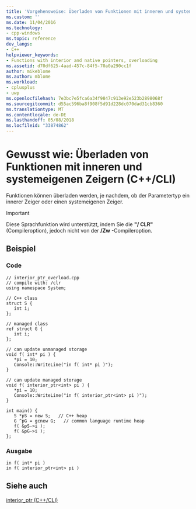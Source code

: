 ```yaml
---
title: 'Vorgehensweise: Überladen von Funktionen mit inneren und systemeigenen Zeigern (C + c++ / CLI) | Microsoft Docs'
ms.custom: ''
ms.date: 11/04/2016
ms.technology:
- cpp-windows
ms.topic: reference
dev_langs:
- C++
helpviewer_keywords:
- Functions with interior and native pointers, overloading
ms.assetid: d70df625-4aad-457c-84f5-70a0a290cc1f
author: mikeblome
ms.author: mblome
ms.workload:
- cplusplus
- uwp
ms.openlocfilehash: 7e3bc7e5fca6a34f9847c913e92e523b2898068f
ms.sourcegitcommit: d55ac596ba8f908f5d91d228dc070dad31cb8360
ms.translationtype: MT
ms.contentlocale: de-DE
ms.lasthandoff: 05/08/2018
ms.locfileid: "33874862"
---
```

# <a name="how-to-overload-functions-with-interior-pointers-and-native-pointers-ccli"></a>Gewusst wie: Überladen von Funktionen mit inneren und systemeigenen Zeigern (C++/CLI)
Funktionen können überladen werden, je nachdem, ob der Parametertyp ein innerer Zeiger oder einen systemeigenen Zeiger.  
  
> [!IMPORTANT]
>  Diese Sprachfunktion wird unterstützt, indem Sie die **"/ CLR"** (Compileroption), jedoch nicht von der **/Zw** -Compileroption.  
  
## <a name="example"></a>Beispiel  
  
### <a name="code"></a>Code  
  
```  
// interior_ptr_overload.cpp  
// compile with: /clr  
using namespace System;  
  
// C++ class  
struct S {  
   int i;  
};  
  
// managed class  
ref struct G {  
   int i;  
};  
  
// can update unmanaged storage  
void f( int* pi ) {  
   *pi = 10;  
   Console::WriteLine("in f( int* pi )");  
}  
  
// can update managed storage  
void f( interior_ptr<int> pi ) {  
   *pi = 10;   
   Console::WriteLine("in f( interior_ptr<int> pi )");  
}  
  
int main() {  
   S *pS = new S;   // C++ heap  
   G ^pG = gcnew G;   // common language runtime heap  
   f( &pS->i );  
   f( &pG->i );  
};  
```  
  
### <a name="output"></a>Ausgabe  
  
```  
in f( int* pi )  
in f( interior_ptr<int> pi )  
```  
  
## <a name="see-also"></a>Siehe auch  
 [interior_ptr (C++/CLI)](../windows/interior-ptr-cpp-cli.md)